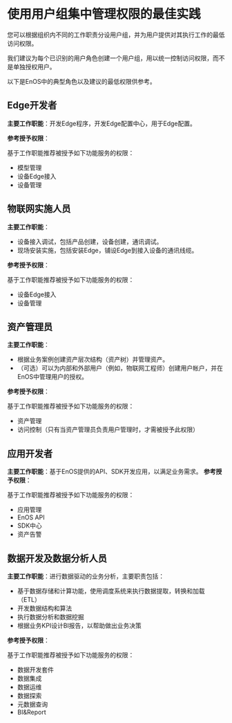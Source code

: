 # 使用用户组集中管理权限的最佳实践
您可以根据组织内不同的工作职责分设用户组，并为用户提供对其执行工作的最低访问权限。

我们建议为每个已识别的用户角色创建一个用户组，用以统一控制访问权限，而不是单独授权用户。

以下是EnOS中的典型角色以及建议的最低权限供参考。

## Edge开发者<edgedeveloper>

**主要工作职能**：开发Edge程序，开发Edge配置中心，用于Edge配置。

**参考授予权限**：

基于工作职能推荐被授予如下功能服务的权限：
- 模型管理
- 设备Edge接入
- 设备管理

## 物联网实施人员<iotengineer>

**主要工作职能**：
- 设备接入调试，包括产品创建，设备创建，通讯调试。
- 现场安装实施，包括安装Edge，铺设Edge到接入设备的通讯线缆。

**参考授予权限**：

基于工作职能推荐被授予如下功能服务的权限：
- 设备Edge接入
- 设备管理

## 资产管理员<assetsmanager>

**主要工作职能**：
- 根据业务案例创建资产层次结构（资产树）并管理资产。
- （可选）可以为内部和外部用户（例如，物联网工程师）创建用户帐户，并在EnOS中管理用户的授权。

**参考授予权限**：

基于工作职能推荐被授予如下功能服务的权限：
- 资产管理
- 访问控制（只有当资产管理员负责用户管理时，才需被授予此权限）

## 应用开发者<applicationdeveloper>

**主要工作职能**：基于EnOS提供的API、SDK开发应用，以满足业务需求。
**参考授予权限**：

基于工作职能推荐被授予如下功能服务的权限：
- 应用管理
- EnOS API
- SDK中心
- 资产告警

## 数据开发及数据分析人员<datadeveloperanalyst>

**主要工作职能**：进行数据驱动的业务分析，主要职责包括：
 - 基于数据存储和计算功能，使用调度系统来执行数据提取，转换和加载（ETL）
 - 开发数据结构和算法
 - 执行数据分析和数据挖掘
 - 根据业务KPI设计BI报告，以帮助做出业务决策


**参考授予权限**：

基于工作职能推荐被授予如下功能服务的权限：
- 数据开发套件
- 数据集成
- 数据运维
- 数据探索
- 元数据查询
- BI&Report
